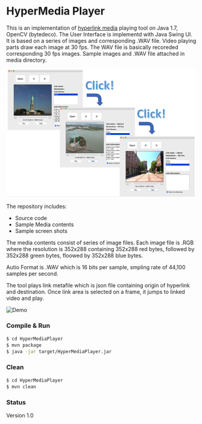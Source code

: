 # HyperMedia Player

This is an implementation of [hyperlink media](https://en.wikipedia.org/wiki/Hypervideo) playing tool on Java 1.7, OpenCV (bytedeco). The User Interface is implementd with Java Swing UI. It is based on a series of images and corresponding .WAV file. Video playing parts draw each image at 30 fps. The WAV file is basically recoreded corresponding 30 fps images. Sample images and .WAV file attached in media directory.

![Sample screen shot](screenshot.png)

The repository includes:
* Source code
* Sample Media contents
* Sample screen shots

The media contents consist of series of image files. Each image file is .RGB where the resolution is 352x288 containing 352x288 red bytes, followed by 352x288 green bytes, floowed by 352x288 blue bytes.

Autio Format is .WAV which is 16 bits per sample, smpling rate of 44,100 samples per second.

The tool plays link metafile which is json file containing origin of hyperlink and destination. Once link area is selected on a frame, it jumps to linked video and play.

![Demo](demo.gif)


### Compile & Run

```bash
$ cd HyperMediaPlayer
$ mvn package
$ java -jar target/HyperMediaPlayer.jar
```

### Clean

```bash
$ cd HyperMediaPlayer
$ mvn clean
```

### Status

Version 1.0

